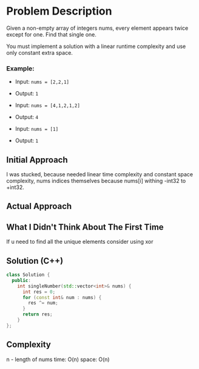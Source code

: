 # Problem Description
Given a non-empty array of integers nums, every element appears twice except for one. Find that single one.

You must implement a solution with a linear runtime complexity and use only constant extra space.

### Example:
- Input: `nums = [2,2,1]`
- Output: `1`

- Input: `nums = [4,1,2,1,2]`
- Output: `4`

- Input: `nums = [1]`
- Output: `1`

## Initial Approach
I was stucked, because needed linear time complexity and constant space complexity,  nums indices themselves because nums[i] withing -int32 to +int32.

## Actual Approach

## What I Didn't Think About The First Time
If u need to find all the unique elements consider using xor

## Solution (C++)
```cpp
class Solution {
  public:
    int singleNumber(std::vector<int>& nums) {
      int res = 0;
      for (const int& num : nums) {
        res ^= num;
      }
      return res;
    }
};
```

## Complexity
n - length of nums
time: O(n)
space: O(n)
